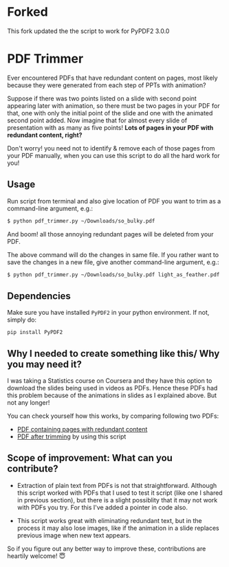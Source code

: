 # Forked

This fork updated the the script to work for PyPDF2 3.0.0

# PDF Trimmer
Ever encountered PDFs that have redundant content on pages, most likely because they were generated from each step of PPTs with animation?

Suppose if there was two points listed on a slide with second point appearing later with animation, so there must be two pages in your PDF for that, one with only the initial point of the slide and one with the animated second point added. Now imagine that for almost every slide of presentation with as many as five points! **Lots of pages in your PDF with redundant content, right?**

Don't worry! you need not to identify & remove each of those pages from your PDF manually, when you can use this script to do all the hard work for you!

## Usage
Run script from terminal and also give location of PDF you want to trim as a command-line argument, e.g.: 
```bash
$ python pdf_trimmer.py ~/Downloads/so_bulky.pdf
```
And boom! all those annoying redundant pages will be deleted from your PDF.

The above command will do the changes in same file. If you rather want to save the changes in a new file, give another command-line argument, e.g.:
```bash
$ python pdf_trimmer.py ~/Downloads/so_bulky.pdf light_as_feather.pdf
```

## Dependencies
Make sure you have installed `PyPDF2` in your python environment. If not, simply do:
```
pip install PyPDF2
```

## Why I needed to create something like this/ Why you may need it?
I was taking a Statistics course on Coursera and they have this option to download the slides being used in videos as PDFs. Hence these PDFs had this problem because of the animations in slides as I explained above. But not any longer!

You can check yourself how this works, by comparing following two PDFs:
- [PDF containing pages with redundant content](https://drive.google.com/open?id=1ejE1e-hGocLGbaLDl5n3hm7mvtCQJvXF)
- [PDF after trimming](https://drive.google.com/open?id=1Ka2b5lFhw1U8b_w6oR4xNfj5ZUYZKc7z) by using this script

## Scope of improvement: What can you contribute?
- Extraction of plain text from PDFs is not that straightforward. Although this script worked with PDFs that I used to test it script (like one I shared in previous section), but there is a slight possiblity that it may not work with PDFs you try. For this I've added a pointer in code also.

- This script works great with eliminating redundant text, but in the process it may also lose images, like if the animation in a slide replaces previous image when new text appears.  

So if you figure out any better way to improve these, contributions are heartily welcome! 😇